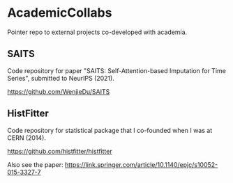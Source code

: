# AcademicCollabs
Pointer repo to external projects co-developed with academia.

## SAITS

Code repository for paper "SAITS: Self-Attention-based Imputation for Time Series", submitted to NeurIPS (2021).

https://github.com/WenjieDu/SAITS

## HistFitter

Code repository for statistical package that I co-founded when I was at CERN (2014).

https://github.com/histfitter/histfitter

Also see the paper: https://link.springer.com/article/10.1140/epjc/s10052-015-3327-7


